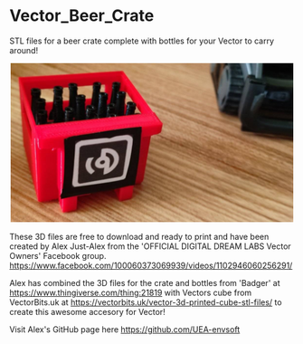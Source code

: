 # Vector_Beer_Crate
STL files for a beer crate complete with bottles for your Vector to carry around!

<p align="center">
  <img src="https://github.com/RecognitionDesigns/Vector_Beer_Crate/blob/main/images/beer_crate.jpg" width="500" title="Alex Just-Alex's Vector Beer Crate">
</p>

These 3D files are free to download and ready to print and have been created by Alex Just-Alex from the 'OFFICIAL DIGITAL DREAM LABS Vector Owners' Facebook group.
https://www.facebook.com/100060373069939/videos/1102946060256291/

Alex has combined the 3D files for the crate and bottles from 'Badger' at https://www.thingiverse.com/thing:21819 
with Vectors cube from VectorBits.uk at https://vectorbits.uk/vector-3d-printed-cube-stl-files/ to create this awesome accesory for Vector!

Visit Alex's GitHub page here https://github.com/UEA-envsoft

